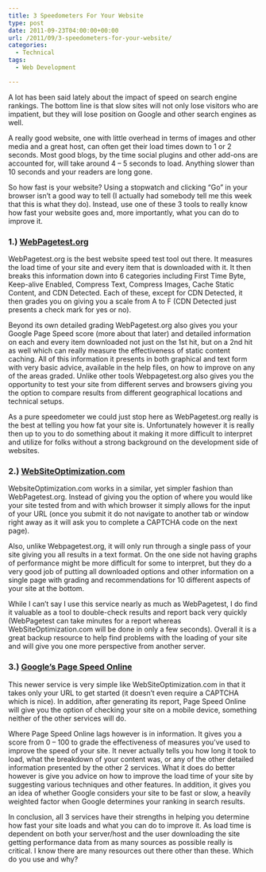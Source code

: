 ```yaml
---
title: 3 Speedometers For Your Website
type: post
date: 2011-09-23T04:00:00+00:00
url: /2011/09/3-speedometers-for-your-website/
categories:
  - Technical
tags:
  - Web Development

---
```

A lot has been said lately about the impact of speed on search engine rankings. The bottom line is that slow sites will not only lose visitors who are impatient, but they will lose position on Google and other search engines as well.

A really good website, one with little overhead in terms of images and other media and a great host, can often get their load times down to 1 or 2 seconds. Most good blogs, by the time social plugins and other add-ons are accounted for, will take around 4 – 5 seconds to load. Anything slower than 10 seconds and your readers are long gone.

So how fast is your website? Using a stopwatch and clicking “Go” in your browser isn’t a good way to tell (I actually had somebody tell me this week that this is what they do). Instead, use one of these 3 tools to really know how fast your website goes and, more importantly, what you can do to improve it.

### 1.) <a title="WebPagetest.org" href="http://www.webpagetest.org/" target="_blank" rel="noopener noreferrer">WebPagetest.org</a>

WebPagetest.org is the best website speed test tool out there. It measures the load time of your site and every item that is downloaded with it. It then breaks this information down into 6 categories including First Time Byte, Keep-alive Enabled, Compress Text, Compress Images, Cache Static Content, and CDN Detected. Each of these, except for CDN Detected, it then grades you on giving you a scale from A to F (CDN Detected just presents a check mark for yes or no).

Beyond its own detailed grading WebPagetest.org also gives you your Google Page Speed score (more about that later) and detailed information on each and every item downloaded not just on the 1st hit, but on a 2nd hit as well which can really measure the effectiveness of static content caching. All of this information it presents in both graphical and text form with very basic advice, available in the help files, on how to improve on any of the areas graded. Unlike other tools Webpagetest.org also gives you the opportunity to test your site from different serves and browsers giving you the option to compare results from different geographical locations and technical setups.

As a pure speedometer we could just stop here as WebPagetest.org really is the best at telling you how fat your site is. Unfortunately however it is really then up to you to do something about it making it more difficult to interpret and utilize for folks without a strong background on the development side of websites.

### 2.) <a title="WebSiteOptimization.com" href="http://www.websiteoptimization.com/services/analyze/" target="_blank" rel="noopener noreferrer">WebSiteOptimization.com</a>

WebsiteOptimization.com works in a similar, yet simpler fashion than WebPagetest.org. Instead of giving you the option of where you would like your site tested from and with which browser it simply allows for the input of your URL (once you submit it do not navigate to another tab or window right away as it will ask you to complete a CAPTCHA code on the next page).

Also, unlike Webpagetest.org, it will only run through a single pass of your site giving you all results in a text format. On the one side not having graphs of performance might be more difficult for some to interpret, but they do a very good job of putting all downloaded options and other information on a single page with grading and recommendations for 10 different aspects of your site at the bottom.

While I can’t say I use this service nearly as much as WebPagetest, I do find it valuable as a tool to double-check results and report back very quickly (WebPagetest can take minutes for a report whereas WebSiteOptimization.com will be done in only a few seconds). Overall it is a great backup resource to help find problems with the loading of your site and will give you one more perspective from another server.

### 3.) <a title="Googles Page Speed Online" href="https://developers.google.com/speed/pagespeed/insights/" target="_blank" rel="noopener noreferrer">Google’s Page Speed Online</a>

This newer service is very simple like WebSiteOptimization.com in that it takes only your URL to get started (it doesn’t even require a CAPTCHA which is nice). In addition, after generating its report, Page Speed Online will give you the option of checking your site on a mobile device, something neither of the other services will do.

Where Page Speed Online lags however is in information. It gives you a score from 0 – 100 to grade the effectiveness of measures you’ve used to improve the speed of your site. It never actually tells you how long it took to load, what the breakdown of your content was, or any of the other detailed information presented by the other 2 services. What it does do better however is give you advice on how to improve the load time of your site by suggesting various techniques and other features. In addition, it gives you an idea of whether Google considers your site to be fast or slow, a heavily weighted factor when Google determines your ranking in search results.

In conclusion, all 3 services have their strengths in helping you determine how fast your site loads and what you can do to improve it. As load time is dependent on both your server/host and the user downloading the site getting performance data from as many sources as possible really is critical. I know there are many resources out there other than these. Which do you use and why?